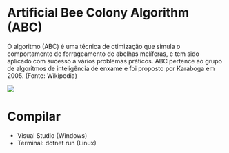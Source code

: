 # Artificial Bee Colony Algorithm (ABC)
 O algoritmo  (ABC) é uma técnica de otimização que simula o comportamento de forrageamento de abelhas melíferas, e tem sido aplicado com sucesso a vários problemas práticos. ABC pertence ao grupo de algoritmos de inteligência de enxame e foi proposto por Karaboga em 2005. (Fonte: Wikipedia)
 
 <div>
  <img src=https://www.novaeraagricola.com.br/wp-content/uploads/2019/08/960-x-430-Hero-Banner.jpg>
 </div> 

# Compilar
- Visual Studio (Windows)
- Terminal: dotnet run (Linux)
